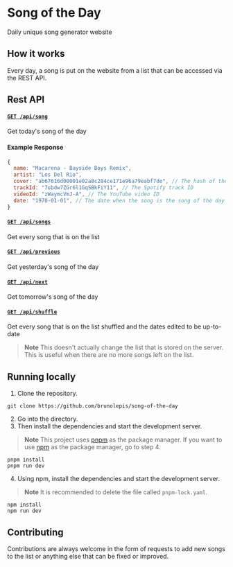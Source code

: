 # Song of the Day

Daily unique song generator website

## How it works

Every day, a song is put on the website from a list that can be accessed via the REST API.

## Rest API

#### [`GET /api/song`](https://song-of-the-day.vercel.app/api/song)

Get today's song of the day

#### Example Response

```js
{
  name: "Macarena - Bayside Boys Remix",
  artist: "Los Del Rio",
  cover: "ab67616d00001e02a8c284ce171e96a79eabf7de", // The hash of the album cover image
  trackId: "7obdw7ZGr6l1GqSBkFiY11", // The Spotify track ID
  videoId: "zWaymcVmJ-A", // The YouTube video ID
  date: "1970-01-01", // The date when the song is the song of the day (YYYY-MM-DD)
}
```

#### [`GET /api/songs`](https://song-of-the-day.vercel.app/api/songs)

Get every song that is on the list

#### [`GET /api/previous`](https://song-of-the-day.vercel.app/api/previous)

Get yesterday's song of the day

#### [`GET /api/next`](https://song-of-the-day.vercel.app/api/next)

Get tomorrow's song of the day

#### [`GET /api/shuffle`](https://song-of-the-day.vercel.app/api/shuffle)

Get every song that is on the list shuffled and the dates edited to be up-to-date

> **Note** This doesn't actually change the list that is stored on the server. This is useful when there are no more songs left on the list.

## Running locally

1. Clone the repository.

```
git clone https://github.com/brunolepis/song-of-the-day
```

2. Go into the directory.
3. Then install the dependencies and start the development server.

> **Note** This project uses [pnpm](https://pnpm.io) as the package manager. If you want to use [npm](https://docs.npmjs.com/downloading-and-installing-node-js-and-npm) as the package manager, go to step 4.

```
pnpm install
pnpm run dev
```

4. Using npm, install the dependencies and start the development server.

> **Note** It is recommended to delete the file called `pnpm-lock.yaml`.

```
npm install
npm run dev
```

## Contributing

Contributions are always welcome in the form of requests to add new songs to the list or anything else that can be fixed or improved.
